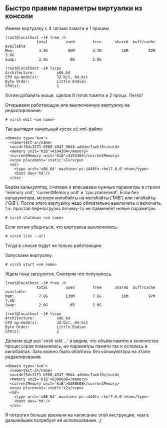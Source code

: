 Быстро правим параметры виртуалки из консоли
--------------------------------------------
Имеем виртуалку с 4 гигами памяти и 1 процем
```
[root@localhost ~]# free -h
              total        used        free      shared  buff/cache   available
Mem:           3.9G         85M        3.7G         16M         82M        3.6G
Swap:          2.0G          0B        2.0G
```
```
[root@localhost ~]# lscpu
Architecture:          x86_64
CPU op-mode(s):        32-bit, 64-bit
Byte Order:            Little Endian
CPU(s):                1
```
Хотим добавить мощи, сделав 8 гигов памяти и 2 проца. Легко!

Открываем работающую или выключенную виртуалку на редактирование:
```
# virsh edit <vm name>
```
Так выглядит начальный кусок её xml-файла:
```
<domain type='kvm'>
  <name>test-3</name>
  <uuid>f5dc3171-b568-4947-96d4-adddec7aebf8</uuid>
  <memory unit='KiB'>4194304</memory>
  <currentMemory unit='KiB'>4194304</currentMemory>
  <vcpu placement='static'>1</vcpu>
  <os>
    <type arch='x86_64' machine='pc-i440fx-rhel7.0.0'>hvm</type>
    <boot dev='hd'/>
  </os>
```
Берём калькулятор, считаем и вписываем нужные параметры в строки 'memory unit', 'currentMemory unit' и 'cpu placement'.
Если без калькулятора, меняем килобайты на мегабайты ('MiB') или гигабайты ('GiB').
После этого виртуалку надо обязательно выключить и включить, т.к. простая перезагрузка почему-то не применяет новые параметры.
```
# virsh shutdown <vm name>
```
Если хотим убедиться, что виртуалка выключилась:
```
# virsh list --all
```
Тогда в списке будут не только работающие.

Запускаем виртуалку.
```
# virsh start <vm name>
```
Ждём пока загрузится. Смотрим что получилось.
```
[root@localhost ~]# free -h
              total        used        free      shared  buff/cache   available
Mem:           7.8G        130M        7.6G         16M         97M        7.5G
Swap:          2.0G          0B        2.0G
```
```
[root@localhost ~]# lscpu
Architecture:          x86_64
CPU op-mode(s):        32-bit, 64-bit
Byte Order:            Little Endian
CPU(s):                2
```
Делаем ещё раз 'virsh edit ...' и видим, что объём памяти и количество процессоров поменялись, но параметры памяти так и остались в килобайтах. Зато можно было обойтись без калькулятора на этапе редактирования.
```
<domain type='kvm'>
  <name>test-3</name>
  <uuid>f5dc3171-b568-4947-96d4-adddec7aebf8</uuid>
  <memory unit='KiB'>8388608</memory>
  <currentMemory unit='KiB'>8388608</currentMemory>
  <vcpu placement='static'>2</vcpu>
  <os>
    <type arch='x86_64' machine='pc-i440fx-rhel7.0.0'>hvm</type>
    <boot dev='hd'/>
  </os>
```

Я потратил больше времени на написание этой инструкции, чем в дальнейшем потребует её использование. ;)

